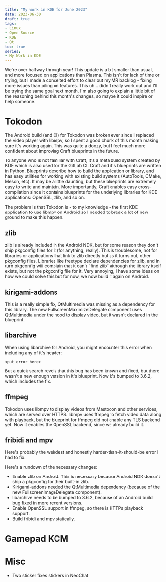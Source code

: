 ```yaml
---
title: "My work in KDE for June 2023"
date: 2023-06-30
draft: true
tags:
- Linux
- Open Source
- KDE
- Qt
toc: true
series:
- My Work in KDE
---
```


We're over halfway through year! This update is a bit smaller than usual, and more focused on applications than Plasma. This isn't for lack of time or trying, but I made a conceited effort to clear out my MR backlog - fixing more issues than piling on features. This uh... didn't really work out and I'll be trying the same goal next month. I'm also going to explain a little bit of the reasoning behind this month's changes, so maybe it could inspire or help someone.

# Tokodon

The Android build (and CI) for Tokodon was broken ever since I replaced the video player with libmpv, so I spent a good chunk of this month making sure it's working again. This was quite a doozy, but I feel much more confident about improving Craft blueprints in the future.

To anyone who is not familiar with Craft, it's a meta build system created by KDE which is also used for the GitLab CI. Craft and it's blueprints are written in Python. Blueprints describe how to build the application or library, and has easy utilities for working with existing build systems (AutoTools, CMake, Meson, etc). It may be a little daunting, but these blueprints are extremely easy to write and maintain. More importantly, Craft enables easy cross-compilation since it contains blueprints for the underlying libraries for KDE applications: OpenSSL, zlib, and so on.

The problem is that Tokodon is - to my knowledge - the first KDE application to use libmpv on Android so I needed to break a lot of new ground to make this happen.

## zlib

zlib is already included in the Android NDK, but for some reason they don't ship pkgconfig files for it (for anything, really). This is troublesome, not for libraries or applications that link to zlib directly but as it turns out, other pkgconfig files. Libraries like freetype declare dependencies for zlib, and in turn pkgconfig will complain that it can't "find zlib" although the library itself exists, but not the pkgconfig file for it. Very annoying, I have some ideas on how we could solve this but for now, we now build it again on Android.

## kirigami-addons

This is a really simple fix, QtMultimedia was missing as a dependency for this library. The new FullscreenMaximizeDelegate component uses QtMultimedia under the hood to display video, but it wasn't declared in the blueprint.

## libarchive

When using libarchive for Android, you might encounter this error when including any of it's header:

```
<put error here>
```

But a quick search revels that this bug has been known and fixed, but there wasn't a new enough version in it's blueprint. Now it's bumped to 3.6.2, which includes the fix.

## ffmpeg

Tokodon uses libmpv to display videos from Mastodon and other services, which are served over HTTPS. libmpv uses ffmpeg to fetch video data along with playback, but the blueprint for ffmpeg did not enable any TLS backend yet. Now it enables the OpenSSL backend, since we already build it.

## fribidi and mpv

Here's probably the weirdest and honestly harder-than-it-should-be error I had to fix.

Here's a rundown of the necessary changes:
* Enable zlib on Android. This is necessary because Android NDK doesn't ship a pkgconfig for their built-in zlib.
* Kirigami-addons needed the QtMultimedia dependency (because of the new FullscreenImageDelegate component).
* libarchive needs to be bumped to 3.6.2, because of an Android build bug fixed in more recent versions.
* Enable OpenSSL support in ffmpeg, so there is HTTPs playback support.
* Build fribidi and mpv statically.

# Gamepad KCM

# Misc

* Two sticker fixes stickers in NeoChat
